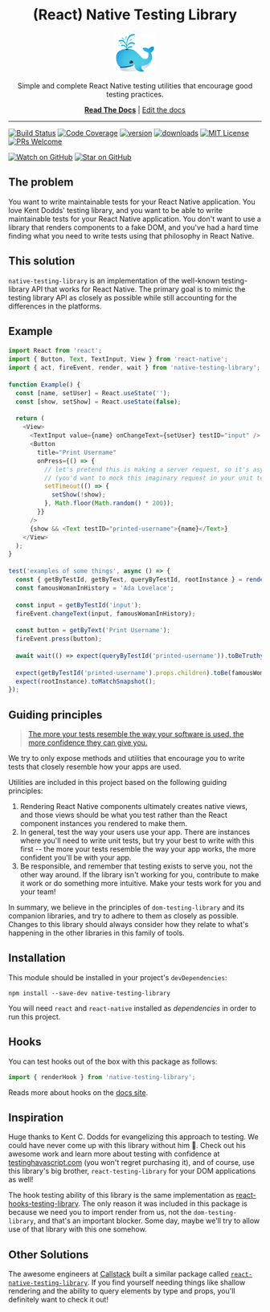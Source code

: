 <div align="center">
  <h1>(React) Native Testing Library</h1>
  
  <a href="https://www.joypixels.com/emoji/1f433">
    <img
      height="80"
      width="80"
      alt="goat"
      src="https://raw.githubusercontent.com/bcarroll22/native-testing-library/master/other/whale.png"
    />
  </a>
    
  <p>Simple and complete React Native testing utilities that encourage good testing practices.</p>
  
  [**Read The Docs**](https://native-testing-library.com/docs/intro) |
  [Edit the docs](https://github.com/bcarroll22/native-testing-library-docs)
</div>

<hr />

[![Build Status](https://travis-ci.org/bcarroll22/native-testing-library.svg?branch=master)](https://travis-ci.org/bcarroll22/native-testing-library)
[![Code Coverage](https://img.shields.io/codecov/c/github/bcarroll22/native-testing-library.svg?style=flat-square)](https://codecov.io/github/bcarroll22/native-testing-library)
[![version](https://img.shields.io/npm/v/native-testing-library.svg?style=flat-square)](https://www.npmjs.com/package/native-testing-library)
[![downloads](https://img.shields.io/npm/dm/native-testing-library.svg?style=flat-square)](http://www.npmtrends.com/native-testing-library)
[![MIT License](https://img.shields.io/npm/l/native-testing-library.svg?style=flat-square)](https://github.com/bcarroll22/native-testing-library/blob/master/LICENSE)
[![PRs Welcome](https://img.shields.io/badge/PRs-welcome-brightgreen.svg?style=flat-square)](http://makeapullrequest.com)

[![Watch on GitHub](https://img.shields.io/github/watchers/bcarroll22/native-testing-library.svg?style=social)](https://github.com/bcarroll22/native-testing-library/watchers)
[![Star on GitHub](https://img.shields.io/github/stars/bcarroll22/native-testing-library.svg?style=social)](https://github.com/bcarroll22/native-testing-library/stargazers)

## The problem

You want to write maintainable tests for your React Native application. You love Kent Dodds' testing
library, and you want to be able to write maintainable tests for your React Native application. You
don't want to use a library that renders components to a fake DOM, and you've had a hard time
finding what you need to write tests using that philosophy in React Native.

## This solution

`native-testing-library` is an implementation of the well-known testing-library API that works for
React Native. The primary goal is to mimic the testing library API as closely as possible while
still accounting for the differences in the platforms.

## Example

```javascript
import React from 'react';
import { Button, Text, TextInput, View } from 'react-native';
import { act, fireEvent, render, wait } from 'native-testing-library';

function Example() {
  const [name, setUser] = React.useState('');
  const [show, setShow] = React.useState(false);

  return (
    <View>
      <TextInput value={name} onChangeText={setUser} testID="input" />
      <Button
        title="Print Username"
        onPress={() => {
          // let's pretend this is making a server request, so it's async
          // (you'd want to mock this imaginary request in your unit tests)...
          setTimeout(() => {
            setShow(!show);
          }, Math.floor(Math.random() * 200));
        }}
      />
      {show && <Text testID="printed-username">{name}</Text>}
    </View>
  );
}

test('examples of some things', async () => {
  const { getByTestId, getByText, queryByTestId, rootInstance } = render(<Example />);
  const famousWomanInHistory = 'Ada Lovelace';

  const input = getByTestId('input');
  fireEvent.changeText(input, famousWomanInHistory);

  const button = getByText('Print Username');
  fireEvent.press(button);

  await wait(() => expect(queryByTestId('printed-username')).toBeTruthy());

  expect(getByTestId('printed-username').props.children).toBe(famousWomanInHistory);
  expect(rootInstance).toMatchSnapshot();
});
```

## Guiding principles

> [The more your tests resemble the way your software is used, the more confidence they can give you.](https://twitter.com/kentcdodds/status/977018512689455106)

We try to only expose methods and utilities that encourage you to write tests that closely resemble
how your apps are used.

Utilities are included in this project based on the following guiding principles:

1.  Rendering React Native components ultimately creates native views, and those views should be
    what you test rather than the React component instances you rendered to make them.
2.  In general, test the way your users use your app. There are instances where you'll need to write
    unit tests, but try your best to write with this first -- the more your tests resemble the way
    your app works, the more confident you'll be with your app.
3.  Be responsible, and remember that testing exists to serve you, not the other way around. If the
    library isn't working for you, contribute to make it work or do something more intuitive. Make
    your tests work for you and your team!

In summary, we believe in the principles of `dom-testing-library` and its companion libraries, and
try to adhere to them as closely as possible. Changes to this library should always consider how
they relate to what's happening in the other libraries in this family of tools.

## Installation

This module should be installed in your project's `devDependencies`:

```
npm install --save-dev native-testing-library
```

You will need `react` and `react-native` installed as _dependencies_ in order to run this project.

## Hooks

You can test hooks out of the box with this package as follows:

```javascript
import { renderHook } from 'native-testing-library';
```

Reads more about hooks on the [docs site](https://native-testing-library.com/docs/api-render-hook).

## Inspiration

Huge thanks to Kent C. Dodds for evangelizing this approach to testing. We could have never come up
with this library without him 🙏. Check out his awesome work and learn more about testing with
confidence at [testinghavascript.com](https://testingjavascript.com/) (you won't regret purchasing
it), and of course, use this library's big brother, `react-testing-library` for your DOM
applications as well!

The hook testing ability of this library is the same implementation as
[react-hooks-testing-library](https://github.com/mpeyper/react-hooks-testing-library). The only
reason it was included in this package is because we need you to import render from us, not the
`dom-testing-library`, and that's an important blocker. Some day, maybe we'll try to allow use of
that library with this one somehow.

## Other Solutions

The awesome engineers at [Callstack](https://callstack.com/) built a similar package called
[`react-native-testing-library`](https://github.com/callstack/react-native-testing-library). 
If you find yourself needing things like shallow rendering and the ability to query elements 
by type and props, you'll definitely want to check it out!
